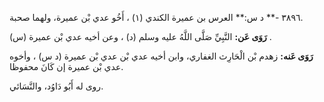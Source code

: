 ٣٨٩٦ -** د س:** العرس بن عميرة الكندي (١) ، أَخُو عدي بْن عميرة، ولهما صحبة.

**رَوَى عَن:** النَّبِيِّ صَلَّى اللَّهُ عليه وسلم (د) ، وعن أخيه عدي بْن عميرة (س) .

**رَوَى عَنه:** زهدم بْن الْحَارِث الغفاري، وابن أخيه عدي بْن عدي بْن عميرة (د س) ، وأخوه عدي بْن عميرة إن كَانَ محفوظا.

روى له أَبُو دَاوُد، والنَّسَائي.